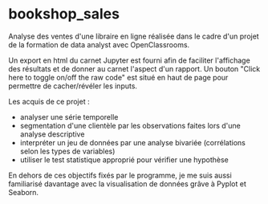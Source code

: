 # bookshop_sales

Analyse des ventes d'une libraire en ligne réalisée dans le cadre d'un projet de la formation de data analyst avec OpenClassrooms.

Un export en html du carnet Jupyter est fourni afin de faciliter l'affichage des résultats et de donner au carnet l'aspect d'un rapport. 
Un bouton "Click here to toggle on/off the raw code" est situé en haut de page pour permettre de cacher/révéler les inputs. 

Les acquis de ce projet :

- analyser une série temporelle
- segmentation d'une clientèle par les observations faites lors d'une analyse descriptive
- interpréter un jeu de données par une analyse bivariée (corrélations selon les types de variables)
- utiliser le test statistique approprié pour vérifier une hypothèse

En dehors de ces objectifs fixés par le programme, je me suis aussi familiarisé davantage avec la visualisation de données grâve à
Pyplot et Seaborn.
